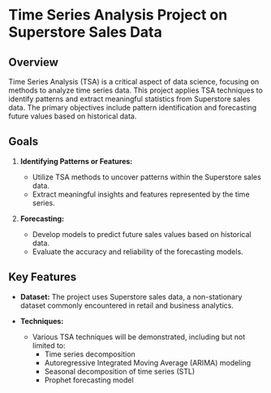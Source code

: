 # Time Series Analysis Project on Superstore Sales Data

## Overview

Time Series Analysis (TSA) is a critical aspect of data science, focusing on methods to analyze time series data. This project applies TSA techniques to identify patterns and extract meaningful statistics from Superstore sales data. The primary objectives include pattern identification and forecasting future values based on historical data.

## Goals

1. **Identifying Patterns or Features:**
   - Utilize TSA methods to uncover patterns within the Superstore sales data.
   - Extract meaningful insights and features represented by the time series.

2. **Forecasting:**
   - Develop models to predict future sales values based on historical data.
   - Evaluate the accuracy and reliability of the forecasting models.

## Key Features

- **Dataset:** The project uses Superstore sales data, a non-stationary dataset commonly encountered in retail and business analytics.

- **Techniques:**
  - Various TSA techniques will be demonstrated, including but not limited to:
    - Time series decomposition
    - Autoregressive Integrated Moving Average (ARIMA) modeling
    - Seasonal decomposition of time series (STL)
    - Prophet forecasting model



